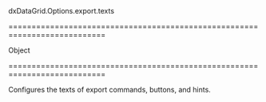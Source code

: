 <!--id-->dxDataGrid.Options.export.texts<!--/id-->
===========================================================================
<!--type-->Object<!--/type-->
===========================================================================

<!--shortDescription-->
Configures the texts of export commands, buttons, and hints.
<!--/shortDescription-->

<!--fullDescription-->

<!--/fullDescription-->